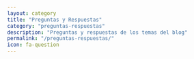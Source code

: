 ```yaml
---
layout: category
title: "Preguntas y Respuestas"
category: "preguntas-respuestas"
description: "Preguntas y respuestas de los temas del blog"
permalink: "/preguntas-respuestas/"
icon: fa-question
---
```

